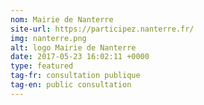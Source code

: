 ```yaml
---
nom: Mairie de Nanterre
site-url: https://participez.nanterre.fr/
img: nanterre.png
alt: logo Mairie de Nanterre
date: 2017-05-23 16:02:11 +0000
type: featured
tag-fr: consultation publique
tag-en: public consultation
---
```

